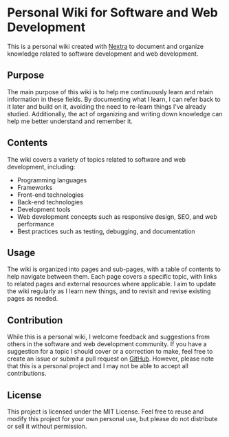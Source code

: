 # Personal Wiki for Software and Web Development

This is a personal wiki created with [Nextra](https://nextra.site/) to document and organize knowledge related to software development and web development.

## Purpose

The main purpose of this wiki is to help me continuously learn and retain information in these fields. By documenting what I learn, I can refer back to it later and build on it, avoiding the need to re-learn things I've already studied. Additionally, the act of organizing and writing down knowledge can help me better understand and remember it.

## Contents

The wiki covers a variety of topics related to software and web development, including:

- Programming languages
- Frameworks
- Front-end technologies
- Back-end technologies
- Development tools
- Web development concepts such as responsive design, SEO, and web performance
- Best practices such as testing, debugging, and documentation

## Usage

The wiki is organized into pages and sub-pages, with a table of contents to help navigate between them. Each page covers a specific topic, with links to related pages and external resources where applicable. I aim to update the wiki regularly as I learn new things, and to revisit and revise existing pages as needed.

## Contribution

While this is a personal wiki, I welcome feedback and suggestions from others in the software and web development community. If you have a suggestion for a topic I should cover or a correction to make, feel free to create an issue or submit a pull request on [GitHub](https://github.com/neumand/dev-docs). However, please note that this is a personal project and I may not be able to accept all contributions.

## License

This project is licensed under the MIT License. Feel free to reuse and modify this project for your own personal use, but please do not distribute or sell it without permission.
